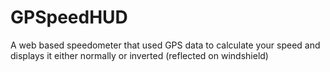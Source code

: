 # GPSpeedHUD
A web based speedometer that used GPS data to calculate your speed and displays it either normally or inverted (reflected on windshield)
